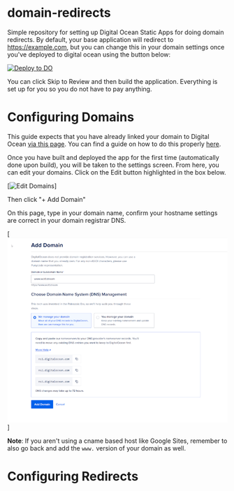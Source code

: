 # domain-redirects
Simple repository for setting up Digital Ocean Static Apps for doing domain redirects. By default, your base application will redirect to https://example.com, but you can change this in your domain settings once you've deployed to digital ocean using the button below:

[![Deploy to DO](https://www.deploytodo.com/do-btn-blue.svg)](https://cloud.digitalocean.com/apps/new?repo=https://github.com/SocksTheWolf/domain-redirects/tree/main&refcode=b6f00eb15df2)

You can click Skip to Review and then build the application. Everything is set up for you so you do not have to pay anything.

# Configuring Domains

This guide expects that you have already linked your domain to Digital Ocean [via this page](https://cloud.digitalocean.com/networking/domains). You can find a guide on how to do this properly [here]().

Once you have built and deployed the app for the first time (automatically done upon build), you will be taken to the settings screen. From here, you can edit your domains. Click on the Edit button highlighted in the box below.

[![Edit Domains](/images/domains-settings.png)]

Then click "+ Add Domain"

On this page, type in your domain name, confirm your hostname settings are correct in your domain registrar DNS.

[![Edit Domains](/images/www.png)]

**Note**: If you aren't using a cname based host like Google Sites, remember to also go back and add the `www.` version of your domain as well.

# Configuring Redirects
